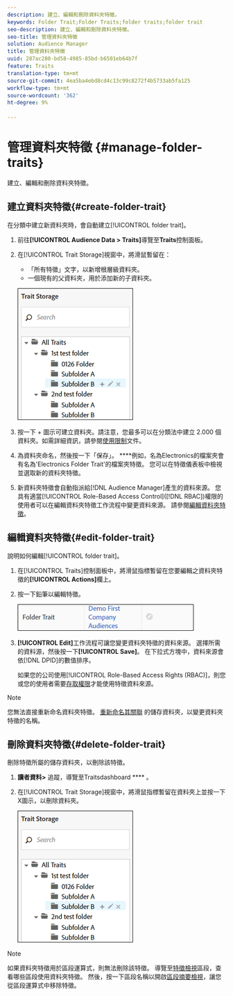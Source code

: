 ```yaml
---
description: 建立、編輯和刪除資料夾特徵。
keywords: Folder Trait;Folder Traits;folder traits;folder trait
seo-description: 建立、編輯和刪除資料夾特徵。
seo-title: 管理資料夾特徵
solution: Audience Manager
title: 管理資料夾特徵
uuid: 287ac280-bd58-4985-85bd-b6501eb64b7f
feature: Traits
translation-type: tm+mt
source-git-commit: 4ea5ba4ebd8cd4c13c99c8272f4b5733ab5fa125
workflow-type: tm+mt
source-wordcount: '362'
ht-degree: 9%

---
```



# 管理資料夾特徵 {#manage-folder-traits}

建立、編輯和刪除資料夾特徵。

## 建立資料夾特徵{#create-folder-trait}

在分類中建立新資料夾時，會自動建立[!UICONTROL folder trait]。

<!-- create-folder-trait.xml -->

1. 前往&#x200B;**[!UICONTROL Audience Data > Traits]**&#x200B;導覽至&#x200B;**Traits**&#x200B;控制面板。
1. 在[!UICONTROL Trait Storage]視窗中，將滑鼠暫留在：

   * 「所有特徵」文字，以新增根層級資料夾。
   * 一個現有的父資料夾，用於添加新的子資料夾。

   ![](assets/folder_traits_create.PNG)

1. 按一下 + 圖示可建立資料夾。請注意，您最多可以在分類法中建立 2.000 個資料夾。如需詳細資訊，請參閱[使用限制](../../features/administration/usage-limits.md)文件。
1. 為資料夾命名，然後按一下「保存」。 ****&#x200B;例如，名為Electronics的檔案夾會有名為&#39;Electronics Folder Trait&#39;的檔案夾特徵。 您可以在特徵儀表板中檢視並選取新的資料夾特徵。
1. 新資料夾特徵會自動指派給[!DNL Audience Manager]產生的資料來源。 您具有適當[!UICONTROL Role-Based Access Control]([!DNL RBAC])權限的使用者可以在編輯資料夾特徵工作流程中變更資料來源。 請參閱[編輯資料夾特徵](../../features/traits/manage-folder-traits.md#edit-folder-trait)。

## 編輯資料夾特徵{#edit-folder-trait}

說明如何編輯[!UICONTROL folder trait]。

<!-- edit-folder-trait.xml -->

1. 在[!UICONTROL Traits]控制面板中，將滑鼠指標暫留在您要編輯之資料夾特徵的&#x200B;**[!UICONTROL Actions]**&#x200B;欄上。
1. 按一下鉛筆以編輯特徵。

   ![](assets/folder_traits_edit_border.png)

1. **[!UICONTROL Edit]**&#x200B;工作流程可讓您變更資料夾特徵的資料來源。 選擇所需的資料源，然後按一下&#x200B;**[!UICONTROL Save]**。 在下拉式方塊中，資料來源會依[!DNL DPID]的數值排序。

   如果您的公司使用[!UICONTROL Role-Based Access Rights (RBAC)]，則您或您的使用者需要[存取權限](../../features/traits/about-folder-traits.md#role-based-access-controls)才能使用特徵資料來源。

>[!NOTE]
>
>您無法直接重新命名資料夾特徵。 [重新命名其關聯](../../features/traits/trait-storage.md#rename-delete-trait-storage-folder) 的儲存資料夾，以變更資料夾特徵的名稱。

## 刪除資料夾特徵{#delete-folder-trait}

刪除特徵所屬的儲存資料夾，以刪除該特徵。

<!-- delete-folder-trait.xml -->

1. **讀者資料>** 追蹤，導覽至Traitsdashboard **** 。
1. 在[!UICONTROL Trait Storage]視窗中，將滑鼠指標暫留在資料夾上並按一下X圖示，以刪除資料夾。

   ![步驟結果](assets/folder_traits_create.PNG)

>[!NOTE]
>
>如果資料夾特徵用於區段運算式，則無法刪除該特徵。 導覽至[特徵檢視](../../features/traits/trait-details-page.md)區段，查看哪些區段使用資料夾特徵。 然後，按一下區段名稱以開啟[區段摘要檢視](../../features/segments/segment-summary-view.md)，讓您從區段運算式中移除特徵。
